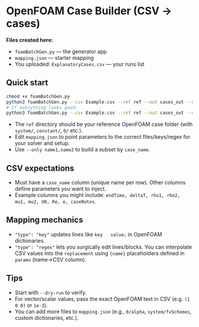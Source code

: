 
# OpenFOAM Case Builder (CSV → cases)

**Files created here:**
- `foamBatchGen.py` — the generator app
- `mapping.json` — starter mapping
- You uploaded: `ExplanatoryCases.csv` — your runs list

## Quick start
```bash
chmod +x foamBatchGen.py
python3 foamBatchGen.py --csv Example.csv --ref ref --out cases_out --map mapping.json --dry-run --verbose
# If everything looks good:
python3 foamBatchGen.py --csv Example.csv --ref ref --out cases_out --map mapping.json --overwrite --verbose
```

- The `ref` directory should be your reference OpenFOAM case folder (with `system/`, `constant/`, `0/` etc.).
- Edit `mapping.json` to point parameters to the correct files/keys/regex for your solver and setup.
- Use `--only name1,name2` to build a subset by `case_name`.

## CSV expectations
- Must have a `case_name` column (unique name per row). Other columns define parameters you want to inject.
- Example columns you might include: `endTime, deltaT, rho1, rho2, mu1, mu2, U0, Re, e, caseNotes`.

## Mapping mechanics
- `"type": "key"` updates lines like `key   value;` in OpenFOAM dictionaries.
- `"type": "regex"` lets you surgically edit lines/blocks. You can interpolate CSV values into the `replacement`
  using `{name}` placeholders defined in `params` (name→CSV column).

## Tips
- Start with `--dry-run` to verify.
- For vector/scalar values, pass the exact OpenFOAM text in CSV (e.g. `(1 0 0)` or `1e-3`).
- You can add more files to `mapping.json` (e.g., `0/alpha`, `system/fvSchemes`, custom dictionaries, etc.).

